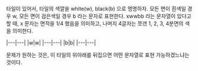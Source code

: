 
타일이 있어서, 타일의 색깔을 white(w), black(b) 으로 명명하자.
모든 면이 흰색일 경우 w, 모든 면이 검은색일 경우 b 라는 문자로 표현한다.
xwwbb 라는 문자열이 있다고 할 때, x 문자는 면적을 1/4 했음을 의미하고, 나머지 4글자는 쪼갠 1, 2, 3, 4분면의 색을 의미한다.

|---|---|
|w|w|
|---|---|
|b|b|
|---|---|

문제가 원하는 것은, 이 타일의 위아래를 뒤집으면 어떤 문자열로 표현 가능하겠느냐는 것이다.